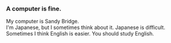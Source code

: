 ### A computer is fine.
My computer is Sandy Bridge.  
I'm Japanese, but I sometimes think about it. Japanese is difficult.  
Sometimes I think English is easier. You should study English.
